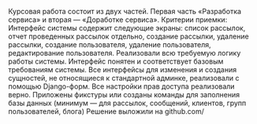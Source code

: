 Курсовая работа состоит из двух частей. Первая часть «Разработка сервиса» и вторая — «Доработке сервиса». Критерии приемки: Интерфейс системы содержит следующие экраны: список рассылок, отчет проведенных рассылок отдельно, создание рассылки, удаление рассылки, создание пользователя, удаление пользователя, редактирование пользователя. Реализовали всю требуемую логику работы системы. Интерфейс понятен и соответствует базовым требованиям системы. Все интерфейсы для изменения и создания сущностей, не относящиеся к стандартной админке, реализовали с помощью Django-форм. Все настройки прав доступа реализовали верно. Приложены фикстуры или созданы команды для заполнения базы данных (минимум — для рассылок, сообщений, клиентов, групп пользователей, блога) Решение выложили на github.com/